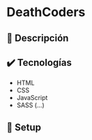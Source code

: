 # DeathCoders

## :pencil: Descripción


## :heavy_check_mark: Tecnologías
- HTML
- CSS
- JavaScript
- SASS (...)

## :hammer: Setup
